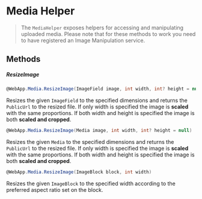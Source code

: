 # Media Helper

> The `MediaHelper` exposes helpers for accessing and manipulating uploaded media. Please note that for these methods to work you need to have registered an Image Manipulation service.

## Methods

##### ResizeImage

~~~ csharp
@WebApp.Media.ResizeImage(ImageField image, int width, int? height = null)
~~~

Resizes the given `ImageField` to the specified dimensions and returns the `PublicUrl` to the resized file. If only width is specified the image is **scaled** with the same proportions. If both width and height is specified the image is both **scaled and cropped**.

~~~ csharp
@WebApp.Media.ResizeImage(Media image, int width, int? height = null)
~~~

Resizes the given `Media` to the specified dimensions and returns the `PublicUrl` to the resized file. If only width is specified the image is **scaled** with the same proportions. If both width and height is specified the image is both **scaled and cropped**.

~~~ csharp
@WebApp.Media.ResizeImage(ImageBlock block, int width)
~~~

Resizes the given `ImageBlock` to the specified width according to the preferred aspect ratio set on the block.